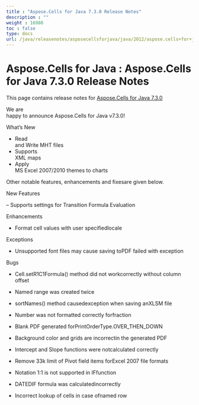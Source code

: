 ```yaml
---
title : "Aspose.Cells for Java 7.3.0 Release Notes" 
description : "" 
weight : 16980 
toc : false
type: docs
url: /java/releasenotes/asposecellsforjava/java/2012/aspose.cells+for+java+7.3.0+release+notes/
---
```


# Aspose.Cells for Java : Aspose.Cells for Java 7.3.0 Release Notes


This page contains release notes for [Aspose.Cells for Java 7.3.0](http://www.aspose.com/downloads/cells/java/new-releases/aspose.cells-for-java-7.3.0/)

We are  
happy to announce Aspose.Cells for Java v7.3.0!

What’s New

*   Read  
    and Write MHT files
*   Supports  
    XML maps
*   Apply  
    MS Excel 2007/2010 themes to charts

Other notable features, enhancements and fixesare given below.

New Features

– Supports settings for Transition Formula Evaluation

Enhancements

*   Format cell values with user specifiedlocale

Exceptions

*   Unsupported font files may cause saving toPDF failed with exception

Bugs

*   Cell.setR1C1Formula() method did not workcorrectly without column offset

*   Named range was created twice

*   sortNames() method causedexception when saving anXLSM file

*   Number was not formatted correctly forfraction

*   Blank PDF generated forPrintOrderType.OVER\_THEN\_DOWN

*   Background color and grids are incorrectin the generated PDF

*   Intercept and Slope functions were notcalculated correctly

*   Remove 33k limit of Pivot field items forExcel 2007 file formats

*   Notation 1:1 is not supported in IFfunction

*   DATEDIF formula was calculatedincorrectly

*   Incorrect lookup of cells in case ofnamed row

